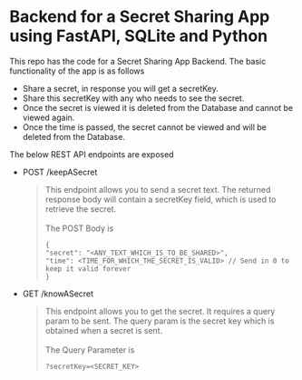 # Backend for a Secret Sharing App using FastAPI, SQLite and Python

This repo has the code for a Secret Sharing App Backend. The basic functionality of the app is as follows 

* Share a secret, in response you will get a secretKey.
* Share this secretKey with any who needs to see the secret.
* Once the secret is viewed it is deleted from the Database and cannot be viewed again.
* Once the time is passed, the secret cannot be viewed and will be deleted from the Database. 

The below REST API endpoints are exposed

* POST /keepASecret
  
  > This endpoint allows you to send a secret text. The returned response body will contain a secretKey field, which is used to retrieve the secret.<br><br>
  > The POST Body is
  > ```
  >{
  >"secret": "<ANY_TEXT_WHICH_IS_TO_BE_SHARED>",
  >"time": <TIME_FOR_WHICH_THE_SECRET_IS_VALID> // Send in 0 to keep it valid forever
  >}
  > ```

  
* GET /knowASecret
  
  > This endpoint allows you to get the secret. It requires a query param to be sent. The query param is the secret key which is obtained when a secret is sent.<br><br>
  > The Query Parameter is
  > ```
  > ?secretKey=<SECRET_KEY> 
  > ```
